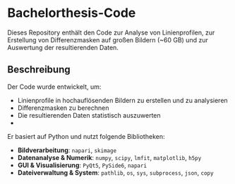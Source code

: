 # Bachelorthesis-Code
Dieses Repository enthält den Code zur Analyse von Linienprofilen, zur Erstellung von Differenzmasken auf großen Bildern (~60 GB) und zur Auswertung der resultierenden Daten.  

## Beschreibung  
Der Code wurde entwickelt, um:  
- Linienprofile in hochauflösenden Bildern zu erstellen und zu analysieren  
- Differenzmasken zu berechnen  
- Die resultierenden Daten statistisch auszuwerten
- 
Er basiert auf Python und nutzt folgende Bibliotheken:  

- **Bildverarbeitung**: `napari`, `skimage`  
- **Datenanalyse & Numerik**: `numpy`, `scipy`, `lmfit`, `matplotlib`, `h5py`  
- **GUI & Visualisierung**: `PyQt5`, `PySide6`, `napari`  
- **Dateiverwaltung & System**: `pathlib`, `os`, `sys`, `subprocess`, `json`, `copy`  
